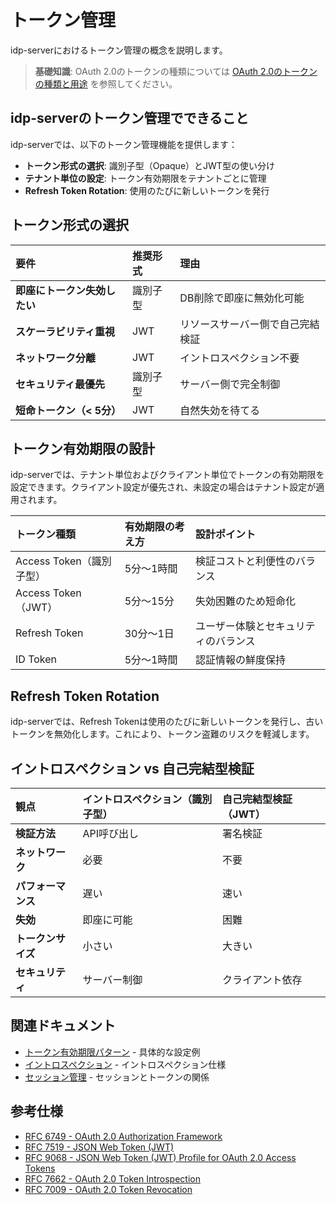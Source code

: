 # トークン管理

idp-serverにおけるトークン管理の概念を説明します。

> **基礎知識**: OAuth 2.0のトークンの種類については [OAuth 2.0のトークンの種類と用途](basic/basic-10-oauth2-token-types.md) を参照してください。

## idp-serverのトークン管理でできること

idp-serverでは、以下のトークン管理機能を提供します：

- **トークン形式の選択**: 識別子型（Opaque）とJWT型の使い分け
- **テナント単位の設定**: トークン有効期限をテナントごとに管理
- **Refresh Token Rotation**: 使用のたびに新しいトークンを発行

## トークン形式の選択

| 要件 | 推奨形式 | 理由 |
|:---|:---|:---|
| **即座にトークン失効したい** | 識別子型 | DB削除で即座に無効化可能 |
| **スケーラビリティ重視** | JWT | リソースサーバー側で自己完結検証 |
| **ネットワーク分離** | JWT | イントロスペクション不要 |
| **セキュリティ最優先** | 識別子型 | サーバー側で完全制御 |
| **短命トークン（< 5分）** | JWT | 自然失効を待てる |

## トークン有効期限の設計

idp-serverでは、テナント単位およびクライアント単位でトークンの有効期限を設定できます。クライアント設定が優先され、未設定の場合はテナント設定が適用されます。

| トークン種類 | 有効期限の考え方 | 設計ポイント |
|:---|:---|:---|
| Access Token（識別子型） | 5分〜1時間 | 検証コストと利便性のバランス |
| Access Token（JWT） | 5分〜15分 | 失効困難のため短命化 |
| Refresh Token | 30分〜1日 | ユーザー体験とセキュリティのバランス |
| ID Token | 5分〜1時間 | 認証情報の鮮度保持 |

## Refresh Token Rotation

idp-serverでは、Refresh Tokenは使用のたびに新しいトークンを発行し、古いトークンを無効化します。これにより、トークン盗難のリスクを軽減します。

## イントロスペクション vs 自己完結型検証

| 観点 | イントロスペクション（識別子型） | 自己完結型検証（JWT） |
|:---|:---|:---|
| **検証方法** | API呼び出し | 署名検証 |
| **ネットワーク** | 必要 | 不要 |
| **パフォーマンス** | 遅い | 速い |
| **失効** | 即座に可能 | 困難 |
| **トークンサイズ** | 小さい | 大きい |
| **セキュリティ** | サーバー制御 | クライアント依存 |

## 関連ドキュメント

- [トークン有効期限パターン](../content_05_how-to/how-to-09-token-strategy.md) - 具体的な設定例
- [イントロスペクション](../content_04_protocols/protocol-03-introspection.md) - イントロスペクション仕様
- [セッション管理](concept-07-session-management.md) - セッションとトークンの関係

## 参考仕様

- [RFC 6749 - OAuth 2.0 Authorization Framework](https://datatracker.ietf.org/doc/html/rfc6749)
- [RFC 7519 - JSON Web Token (JWT)](https://datatracker.ietf.org/doc/html/rfc7519)
- [RFC 9068 - JSON Web Token (JWT) Profile for OAuth 2.0 Access Tokens](https://www.rfc-editor.org/rfc/rfc9068.html)
- [RFC 7662 - OAuth 2.0 Token Introspection](https://datatracker.ietf.org/doc/html/rfc7662)
- [RFC 7009 - OAuth 2.0 Token Revocation](https://datatracker.ietf.org/doc/html/rfc7009)
